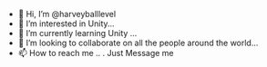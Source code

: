 - 👋 Hi, I’m @harveyballlevel
- 👀 I’m interested in Unity...
- 🌱 I’m currently learning Unity ...
- 💞️ I’m looking to collaborate on all the people around the world...
- 📫 How to reach me .. . Just Message me 

<!---
harveyballlevel/harveyballlevel is a ✨ special ✨ repository because its `README.md` (this file) appears on your GitHub profile.
You can click the Preview link to take a look at your changes.
--->
